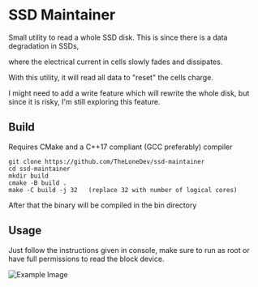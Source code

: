 # SSD Maintainer

Small utility to read a whole SSD disk.
This is since there is a data degradation in SSDs, 

where the electrical current in cells slowly fades and dissipates.

With this utility, it will read all data to "reset" the cells charge.

I might need to add a write feature which will rewrite the whole disk, but since it is risky, I'm still exploring this feature.

## Build

Requires CMake and a C++17 compliant (GCC preferably) compiler

```
git clone https://github.com/TheLoneDev/ssd-maintainer
cd ssd-maintainer
mkdir build
cmake -B build .
make -C build -j 32   (replace 32 with number of logical cores)
```

After that the binary will be compiled in the bin directory

## Usage

Just follow the instructions given in console, make sure to run as root or have full permissions to read the block device.

![Example Image](https://i.imgur.com/xureaL2.png)